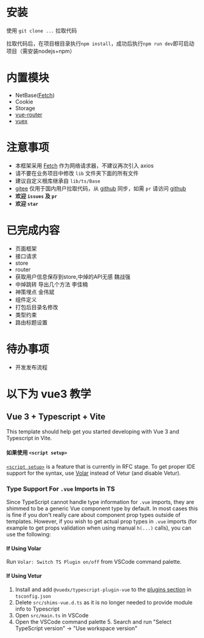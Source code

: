 # 安装

使用 `git clone ...` 拉取代码

拉取代码后，在项目根目录执行`npm install`，成功后执行`npm run dev`即可启动项目（需安装nodejs+npm）

# 内置模块
* NetBase([Fetch](https://developer.mozilla.org/zh-CN/docs/Web/API/Fetch_API/Using_Fetch))
* Cookie
* Storage
* [vue-router](https://next.router.vuejs.org/zh/)
* [vuex](https://next.vuex.vuejs.org/zh/)

# 注意事项
* 本框架采用 [Fetch](https://developer.mozilla.org/zh-CN/docs/Web/API/Fetch_API/Using_Fetch) 作为网络请求器，不建议再次引入 axios
* 请不要在业务项目中修改 `lib` 文件夹下面的所有文件
* 建议自定义根库继承自 `lib/ts/Base`
* [gitee](https://gitee.com/phcs/vite-ts-quick) 仅用于国内用户拉取代码，从 [github](https://github.com/pohunchn/vite-ts-quick) 同步，如需 `pr` 请访问 [github](https://github.com/pohunchn/vite-ts-quick)
* **欢迎 `issues` 及 `pr`**
* **欢迎 `star`**

# 已完成内容
* 页面框架
* 接口请求
* store
* router
* 获取用户信息保存到store,中焯的API无感 魏战强
* 中焯跳转 导出几个方法 李佳楠
* 神策埋点 金伟斌
* 组件定义
* 打包后目录名修改
* 类型约束
* 路由标题设置


# 待办事项
* 开发发布流程

# 以下为 vue3 教学

## Vue 3 + Typescript + Vite

This template should help get you started developing with Vue 3 and Typescript in Vite.

#### 如果使用 `<script setup>`

[`<script setup>`](https://github.com/vuejs/rfcs/pull/227) is a feature that is currently in RFC stage. To get proper IDE support for the syntax, use [Volar](https://marketplace.visualstudio.com/items?itemName=johnsoncodehk.volar) instead of Vetur (and disable Vetur).

### Type Support For `.vue` Imports in TS

Since TypeScript cannot handle type information for `.vue` imports, they are shimmed to be a generic Vue component type by default. In most cases this is fine if you don't really care about component prop types outside of templates. However, if you wish to get actual prop types in `.vue` imports (for example to get props validation when using manual `h(...)` calls), you can use the following:

#### If Using Volar

Run `Volar: Switch TS Plugin on/off` from VSCode command palette.

#### If Using Vetur

1. Install and add `@vuedx/typescript-plugin-vue` to the [plugins section](https://www.typescriptlang.org/tsconfig#plugins) in `tsconfig.json`
2. Delete `src/shims-vue.d.ts` as it is no longer needed to provide module info to Typescript
3. Open `src/main.ts` in VSCode
4. Open the VSCode command palette 5. Search and run "Select TypeScript version" -> "Use workspace version"



